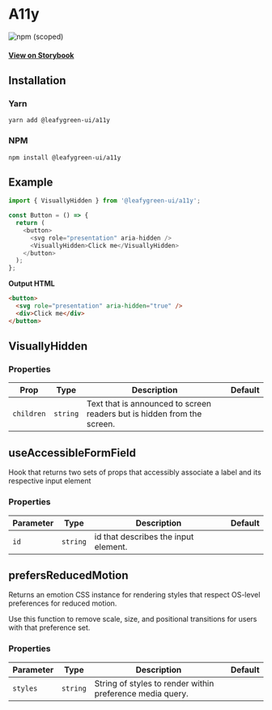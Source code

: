 # A11y

![npm (scoped)](https://img.shields.io/npm/v/@leafygreen-ui/a11y.svg)

#### [View on Storybook](https://mongodb.github.io/leafygreen-ui/?path=/story/a11y--default)

## Installation

### Yarn

```shell
yarn add @leafygreen-ui/a11y
```

### NPM

```shell
npm install @leafygreen-ui/a11y
```

## Example

```js
import { VisuallyHidden } from '@leafygreen-ui/a11y';

const Button = () => {
  return (
    <button>
      <svg role="presentation" aria-hidden />
      <VisuallyHidden>Click me</VisuallyHidden>
    </button>
  );
};
```

**Output HTML**

```html
<button>
  <svg role="presentation" aria-hidden="true" />
  <div>Click me</div>
</button>
```

## VisuallyHidden

### Properties

| Prop       | Type     | Description                                                             | Default |
| ---------- | -------- | ----------------------------------------------------------------------- | ------- |
| `children` | `string` | Text that is announced to screen readers but is hidden from the screen. |         |

## useAccessibleFormField

Hook that returns two sets of props that accessibly associate a label and its respective input element

### Properties

| Parameter | Type     | Description                          | Default |
| --------- | -------- | ------------------------------------ | ------- |
| `id`      | `string` | id that describes the input element. |         |

## prefersReducedMotion

Returns an emotion CSS instance for rendering styles that respect
OS-level preferences for reduced motion.

Use this function to remove scale, size, and positional transitions
for users with that preference set.

### Properties

| Parameter | Type     | Description                                               | Default |
| --------- | -------- | --------------------------------------------------------- | ------- |
| `styles`  | `string` | String of styles to render within preference media query. |         |
